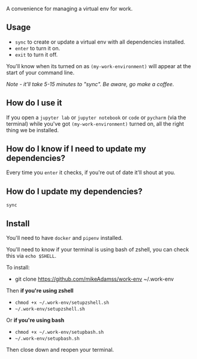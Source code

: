 A convenience for managing a virtual env for work.

## Usage

* `sync` to create or update a virtual env with all dependencies installed.
* `enter` to turn it on.
* `exit` to turn it off.

You'll know when its turned on as `(my-work-environment)` will appear at the start of your command line.

_Note - it'll take 5-15 minutes to "sync". Be aware, go make a coffee._

## How do I use it

If you open a `jupyter lab` or `jupyter notebook` or `code` or `pycharm` (via the terminal) while you've got `(my-work-environment)` turned on, all the right thing we be installed.

## How do I know if I need to update my dependencies?

Every time you `enter` it checks, if you're out of date it'll shout at you.

## How do I update my dependencies?

`sync`

## Install

You'll need to have `docker` and `pipenv` installed.

You'll need to know if your terminal is using bash of zshell, you can check this via `echo $SHELL`. 

To install:
* git clone https://github.com/mikeAdamss/work-env ~/.work-env

Then **if you're using zshell**
* `chmod +x ~/.work-env/setupzshell.sh`
* `~/.work-env/setupzshell.sh`

Or **if you're using bash**
* `chmod +x ~/.work-env/setupbash.sh`
* `~/.work-env/setupbash.sh`

Then close down and reopen your terminal.
